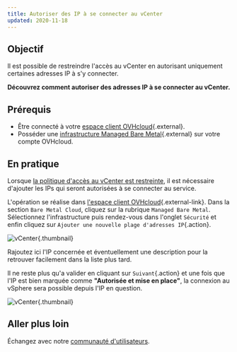```yaml
---
title: Autoriser des IP à se connecter au vCenter
updated: 2020-11-18
---
```


## Objectif

Il est possible de restreindre l'accès au vCenter en autorisant uniquement certaines adresses IP à s'y connecter. 

**Découvrez comment autoriser des adresses IP à se connecter au vCenter.**

## Prérequis

* Être connecté à votre [espace client OVHcloud](https://ca.ovh.com/auth/?action=gotomanager&from=https://www.ovh.com/ca/fr/&ovhSubsidiary=qc){.external}.
* Posséder une [infrastructure Managed Bare Metal](https://www.ovhcloud.com/fr-ca/managed-bare-metal/){.external} sur votre compte OVHcloud.

## En pratique

Lorsque [la politique d'accès au vCenter est restreinte](/pages/bare_metal_cloud/managed_bare_metal/vcenter-modify-access-policy), il est nécessaire d'ajouter les IPs qui seront autorisées à se connecter au service.

L'opération se réalise dans [l'espace client OVHcloud](https://ca.ovh.com/auth/?action=gotomanager&from=https://www.ovh.com/ca/fr/&ovhSubsidiary=qc){.external-link}. Dans la section `Bare Metal Cloud`, cliquez sur la rubrique `Managed Bare Metal`. Sélectionnez l'infrastructure puis rendez-vous dans l'onglet `Sécurité` et enfin cliquez sur `Ajouter une nouvelle plage d'adresses IP`{.action}.

![vCenter](images/restrictIP.png){.thumbnail}

Rajoutez ici l'IP concernée et éventuellement une description pour la retrouver facilement dans la liste plus tard.

Il ne reste plus qu'a valider en cliquant sur `Suivant`{.action} et une fois que l'IP est bien marquée comme **"Autorisée et mise en place"**, la connexion au vSphere sera possible depuis l'IP en question.

![vCenter](images/restrictIP2.JPG){.thumbnail}

## Aller plus loin

Échangez avec notre [communauté d'utilisateurs](/links/community).
